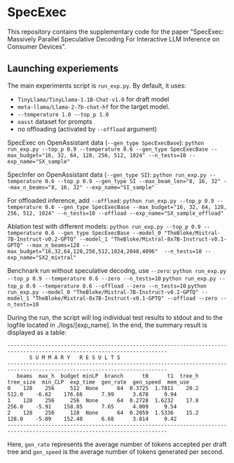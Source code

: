# SpecExec
This repository contains the supplementary code for the paper "SpecExec: Massively Parallel Speculative Decoding For Interactive LLM Inference on Consumer Devices".

## Launching experiements

The main experiments script is `run_exp.py`.
By default, it uses: 
- `TinyLlama/TinyLlama-1.1B-Chat-v1.0` for draft model
- `meta-llama/Llama-2-7b-chat-hf` for the target model.
- `--temperature 1.0 --top_p 1.0`
- `oasst` dataset for prompts
- no offloading (activated by `--offload` argument)


SpecExec on OpenAssistant data (`--gen_type SpecExecBase`):
`python run_exp.py --top_p 0.9 --temperature 0.6 --gen_type SpecExecBase --max_budget="16, 32, 64, 128, 256, 512, 1024" --n_tests=10 --exp_name="SX_sample"`

SpecInfer on OpenAssistant data (`--gen_type SI`):
`python run_exp.py --temperature 0.6 --top_p 0.9 --gen_type SI --max_beam_len="8, 16, 32" --max_n_beams="8, 16, 32" --exp_name="SI_sample"`

For offloaded inference, add `--offload`:
`python run_exp.py --top_p 0.9 --temperature 0.6 --gen_type SpecExecBase --max_budget="16, 32, 64, 128, 256, 512, 1024" --n_tests=10 --offload --exp_name="SX_sample_offload"`

Ablation test with different models:
`python run_exp.py --top_p 0.9 --temperature 0.6 --gen_type SpecExecBase --model_0 "TheBloke/Mistral-7B-Instruct-v0.2-GPTQ" --model_1 "TheBloke/Mixtral-8x7B-Instruct-v0.1-GPTQ" --max_n_beams=128 --max_budget="16,32,64,128,256,512,1024,2048,4096"  --n_tests=10 --exp_name="SX2_mixtral"`

Benchnark run without speculative decodng, use `--zero`:
`python run_exp.py --top_p 0.9 --temperature 0.6 --zero --n_tests=10`
`python run_exp.py --top_p 0.9 --temperature 0.6 --offload --zero --n_tests=10`
`python run_exp.py --model_0 "TheBloke/Mistral-7B-Instruct-v0.2-GPTQ" --model_1 "TheBloke/Mixtral-8x7B-Instruct-v0.1-GPTQ" --offload --zero --n_tests=10`

During the run, the script will log individual test results to stdout and to the logfile located in ./logs/[exp_name]. In the end, the summary result is displayed as a table:
```
-------------------------------------------------------------------------------------------------------------------------
       S U M M A R Y   R E S U L T S   
-------------------------------------------------------------------------------------------------------------------------
   beams  max_h  budget minLP  branch      t0      t1  tree_h  tree_size  min_CLP  exp_time  gen_rate  gen_speed  mem_use
0    128    256     512  None      64  0.3725  1.7811    20.2      512.0    -6.62    176.66      7.99      3.678     9.94
1    128    256     256  None      64  0.2728  1.6232    17.8      256.0    -5.91    158.85      7.65      4.009     9.54
2    128    256     128  None      64  0.2059  1.5336    15.2      128.0    -5.09    152.40      6.68      3.814     9.42
-------------------------------------------------------------------------------------------------------------------------
```

Here, `gen_rate` represents the average number of tokens accepted per draft tree and `gen_speed` is the average number of tokens generated per second.
